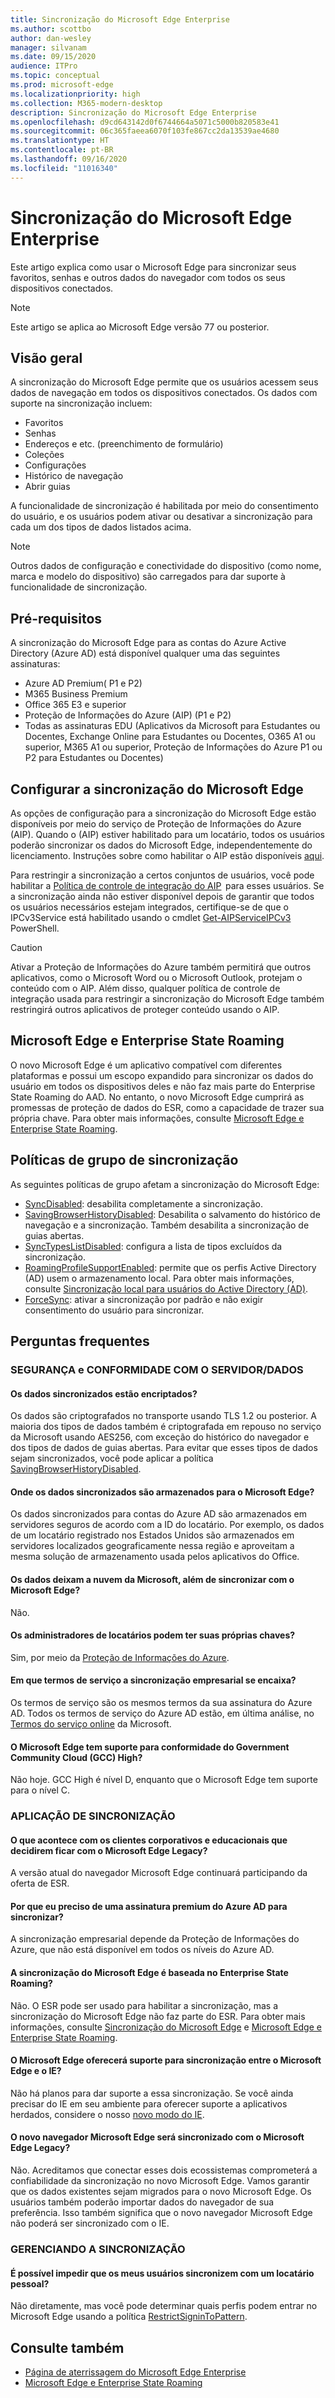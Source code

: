 ```yaml
---
title: Sincronização do Microsoft Edge Enterprise
ms.author: scottbo
author: dan-wesley
manager: silvanam
ms.date: 09/15/2020
audience: ITPro
ms.topic: conceptual
ms.prod: microsoft-edge
ms.localizationpriority: high
ms.collection: M365-modern-desktop
description: Sincronização do Microsoft Edge Enterprise
ms.openlocfilehash: d9cd643142d0f6744664a5071c5000b820583e41
ms.sourcegitcommit: 06c365faeea6070f103fe867cc2da13539ae4680
ms.translationtype: HT
ms.contentlocale: pt-BR
ms.lasthandoff: 09/16/2020
ms.locfileid: "11016340"
---
```

# Sincronização do Microsoft Edge Enterprise

Este artigo explica como usar o Microsoft Edge para sincronizar seus favoritos, senhas e outros dados do navegador com todos os seus dispositivos conectados.

> [!NOTE]
> Este artigo se aplica ao Microsoft Edge versão 77 ou posterior.

## Visão geral

A sincronização do Microsoft Edge permite que os usuários acessem seus dados de navegação em todos os dispositivos conectados. Os dados com suporte na sincronização incluem:

- Favoritos
- Senhas
- Endereços e etc. (preenchimento de formulário)
- Coleções
- Configurações
- Histórico de navegação
- Abrir guias

A funcionalidade de sincronização é habilitada por meio do consentimento do usuário, e os usuários podem ativar ou desativar a sincronização para cada um dos tipos de dados listados acima.

> [!NOTE]
> Outros dados de configuração e conectividade do dispositivo (como nome, marca e modelo do dispositivo) são carregados para dar suporte à funcionalidade de sincronização.

## Pré-requisitos

A sincronização do Microsoft Edge para as contas do Azure Active Directory (Azure AD) está disponível qualquer uma das seguintes assinaturas:

- Azure AD Premium( P1 e P2)
- M365 Business Premium
- Office 365 E3 e superior
- Proteção de Informações do Azure (AIP) (P1 e P2)
- Todas as assinaturas EDU (Aplicativos da Microsoft para Estudantes ou Docentes, Exchange Online para Estudantes ou Docentes, O365 A1 ou superior, M365 A1 ou superior, Proteção de Informações do Azure P1 ou P2 para Estudantes ou Docentes)

## Configurar a sincronização do Microsoft Edge

As opções de configuração para a sincronização do Microsoft Edge estão disponíveis por meio do serviço de Proteção de Informações do Azure (AIP). Quando o (AIP) estiver habilitado para um locatário, todos os usuários poderão sincronizar os dados do Microsoft Edge, independentemente do licenciamento. Instruções sobre como habilitar o AIP estão disponíveis [aqui](https://docs.microsoft.com/azure/information-protection/activate-office365).

Para restringir a sincronização a certos conjuntos de usuários, você pode habilitar a [Política de controle de integração do AIP](https://docs.microsoft.com/powershell/module/aipservice/set-aipserviceonboardingcontrolpolicy?view=azureipps)  para esses usuários. Se a sincronização ainda não estiver disponível depois de garantir que todos os usuários necessários estejam integrados, certifique-se de que o IPCv3Service está habilitado usando o cmdlet [Get-AIPServiceIPCv3](https://docs.microsoft.com/powershell/module/aipservice/get-aipserviceipcv3?view=azureipps)  PowerShell.

> [!CAUTION]
> Ativar a Proteção de Informações do Azure também permitirá que outros aplicativos, como o Microsoft Word ou o Microsoft Outlook, protejam o conteúdo com o AIP. Além disso, qualquer política de controle de integração usada para restringir a sincronização do Microsoft Edge também restringirá outros aplicativos de proteger conteúdo usando o AIP.

## Microsoft Edge e Enterprise State Roaming

O novo Microsoft Edge é um aplicativo compatível com diferentes plataformas e possui um escopo expandido para sincronizar os dados do usuário em todos os dispositivos deles e não faz mais parte do Enterprise State Roaming do AAD. No entanto, o novo Microsoft Edge cumprirá as promessas de proteção de dados do ESR, como a capacidade de trazer sua própria chave. Para obter mais informações, consulte [Microsoft Edge e Enterprise State Roaming](microsoft-edge-enterprise-state-roaming.md).

## Políticas de grupo de sincronização

As seguintes políticas de grupo afetam a sincronização do Microsoft Edge:

- [SyncDisabled](https://docs.microsoft.com/deployedge/microsoft-edge-policies#syncdisabled): desabilita completamente a sincronização.
- [SavingBrowserHistoryDisabled](https://docs.microsoft.com/deployedge/microsoft-edge-policies#savingbrowserhistorydisabled): Desabilita o salvamento do histórico de navegação e a sincronização. Também desabilita a sincronização de guias abertas.
- [SyncTypesListDisabled](https://docs.microsoft.com/DeployEdge/microsoft-edge-policies#synctypeslistdisabled): configura a lista de tipos excluídos da sincronização.
- [RoamingProfileSupportEnabled](https://docs.microsoft.com/DeployEdge/microsoft-edge-policies#roamingprofilesupportenabled): permite que os perfis Active Directory (AD) usem o armazenamento local. Para obter mais informações, consulte [Sincronização local para usuários do Active Directory (AD)](https://docs.microsoft.com/DeployEdge/microsoft-edge-on-premises-sync).
- [ForceSync]( https://docs.microsoft.com/deployedge/microsoft-edge-policies#forcesync): ativar a sincronização por padrão e não exigir consentimento do usuário para sincronizar.  

## Perguntas frequentes

### SEGURANÇA e CONFORMIDADE COM O SERVIDOR/DADOS

#### Os dados sincronizados estão encriptados? 

Os dados são criptografados no transporte usando TLS 1.2 ou posterior. A maioria dos tipos de dados também é criptografada em repouso no serviço da Microsoft usando AES256, com exceção do histórico do navegador e dos tipos de dados de guias abertas. Para evitar que esses tipos de dados sejam sincronizados, você pode aplicar a política [SavingBrowserHistoryDisabled](https://docs.microsoft.com/DeployEdge/microsoft-edge-policies#savingbrowserhistorydisabled).

#### Onde os dados sincronizados são armazenados para o Microsoft Edge?

Os dados sincronizados para contas do Azure AD são armazenados em servidores seguros de acordo com a ID do locatário. Por exemplo, os dados de um locatário registrado nos Estados Unidos são armazenados em servidores localizados geograficamente nessa região e aproveitam a mesma solução de armazenamento usada pelos aplicativos do Office.

#### Os dados deixam a nuvem da Microsoft, além de sincronizar com o Microsoft Edge?

Não.

#### Os administradores de locatários podem ter suas próprias chaves?

Sim, por meio da [Proteção de Informações do Azure](https://azure.microsoft.com/services/information-protection/).

#### Em que termos de serviço a sincronização empresarial se encaixa?

Os termos de serviço são os mesmos termos da sua assinatura do Azure AD. Todos os termos de serviço do Azure AD estão, em última análise, no [Termos do serviço online](https://www.microsoft.com/licensing/product-licensing/products) da Microsoft.

#### O Microsoft Edge tem suporte para conformidade do Government Community Cloud (GCC) High?

Não hoje. GCC High é nível D, enquanto que o Microsoft Edge tem suporte para o nível C.

### APLICAÇÃO DE SINCRONIZAÇÃO

#### O que acontece com os clientes corporativos e educacionais que decidirem ficar com o Microsoft Edge Legacy?

A versão atual do navegador Microsoft Edge continuará participando da oferta de ESR.

#### Por que eu preciso de uma assinatura premium do Azure AD para sincronizar?

A sincronização empresarial depende da Proteção de Informações do Azure, que não está disponível em todos os níveis do Azure AD.

#### A sincronização do Microsoft Edge é baseada no Enterprise State Roaming?

Não. O ESR pode ser usado para habilitar a sincronização, mas a sincronização do Microsoft Edge não faz parte do ESR. Para obter mais informações, consulte [Sincronização do Microsoft Edge](microsoft-edge-enterprise-sync.md) e [Microsoft Edge e Enterprise State Roaming](microsoft-edge-enterprise-state-roaming.md).

#### O Microsoft Edge oferecerá suporte para sincronização entre o Microsoft Edge e o IE?

Não há planos para dar suporte a essa sincronização. Se você ainda precisar do IE em seu ambiente para oferecer suporte a aplicativos herdados, considere o nosso [novo modo do IE](https://docs.microsoft.com/deployedge/edge-ie-mode).

#### O novo navegador Microsoft Edge será sincronizado com o Microsoft Edge Legacy?

Não. Acreditamos que conectar esses dois ecossistemas comprometerá a confiabilidade da sincronização no novo Microsoft Edge. Vamos garantir que os dados existentes sejam migrados para o novo Microsoft Edge. Os usuários também poderão importar dados do navegador de sua preferência. Isso também significa que o novo navegador Microsoft Edge não poderá ser sincronizado com o IE.

### GERENCIANDO A SINCRONIZAÇÃO

#### É possível impedir que os meus usuários sincronizem com um locatário pessoal?

Não diretamente, mas você pode determinar quais perfis podem entrar no Microsoft Edge usando a política [RestrictSigninToPattern](https://docs.microsoft.com/deployedge/microsoft-edge-policies#restrictsignintopattern).

## Consulte também

- [Página de aterrissagem do Microsoft Edge Enterprise](https://aka.ms/EdgeEnterprise)
- [Microsoft Edge e Enterprise State Roaming](microsoft-edge-enterprise-state-roaming.md)
